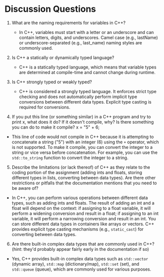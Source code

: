 # Discussion Questions

1. What are the naming requirements for variables in C++?
   - In C++, variables must start with a letter or an underscore and can contain letters, digits, and underscores. Camel case (e.g., lastName) or underscore-separated (e.g., last_name) naming styles are commonly used.

2. Is C++ a statically or dynamically typed language?
   - C++ is a statically typed language, which means that variable types are determined at compile-time and cannot change during runtime.

3. Is C++ strongly typed or weakly typed?
   - C++ is considered a strongly typed language. It enforces strict type checking and does not automatically perform implicit type conversions between different data types. Explicit type casting is required for conversions.

4. If you put this line (or something similar) in a C++ program and try to print x, what does it do? If it doesn't compile, why? Is there something you can do to make it compile? x = "5" + 6;
- This line of code would not compile in C++ because it is attempting to concatenate a string ("5") with an integer (6) using the `+` operator, which is not supported. To make it compile, you can convert the integer to a string or vice versa before concatenation. For example, you can use the `std::to_string` function to convert the integer to a string.

5. Describe the limitations (or lack thereof) of C++ as they relate to the coding portion of the assignment (adding ints and floats, storing different types in lists, converting between data types). Are there other restrictions or pitfalls that the documentation mentions that you need to be aware of?
- In C++, you can perform various operations between different data types, such as adding ints and floats. The result of adding an int and a float will depend on the context: if assigning to a float variable, it will perform a widening conversion and result in a float; if assigning to an int variable, it will perform a narrowing conversion and result in an int. You can store different data types in containers like arrays or vectors. C++ provides explicit type casting mechanisms (e.g., `static_cast`) for converting between data types.

6. Are there built-in complex data types that are commonly used in C++? (hint: they'd probably appear fairly early in the documentation if so)
- Yes, C++ provides built-in complex data types such as `std::vector` (dynamic array), `std::map` (dictionary/map), `std::set` (set), and `std::queue` (queue), which are commonly used for various purposes.

